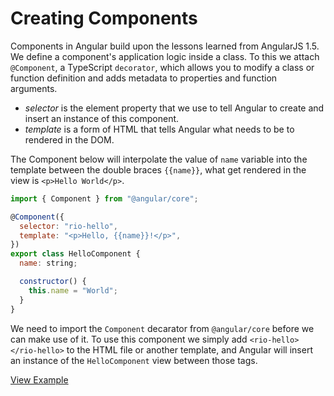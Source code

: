 # Creating Components

Components in Angular build upon the lessons learned from AngularJS 1.5. We define a component's application logic inside a class. To this we attach `@Component`, a TypeScript `decorator`, which allows you to modify a class or function definition and adds metadata to properties and function arguments.

- _selector_ is the element property that we use to tell Angular to create and insert an instance of this component.
- _template_ is a form of HTML that tells Angular what needs to be to rendered in the DOM.

The Component below will interpolate the value of `name` variable into the template between the double braces `{{name}}`, what get rendered in the view is `<p>Hello World</p>`.

```javascript
import { Component } from "@angular/core";

@Component({
  selector: "rio-hello",
  template: "<p>Hello, {{name}}!</p>",
})
export class HelloComponent {
  name: string;

  constructor() {
    this.name = "World";
  }
}
```

We need to import the `Component` decarator from `@angular/core` before we can make use of it. To use this component we simply add `<rio-hello></rio-hello>` to the HTML file or another template, and Angular will insert an instance of the `HelloComponent` view between those tags.

[View Example](http://plnkr.co/edit/bXrxWVkP2MWD8yNDYqVD?p=preview)
